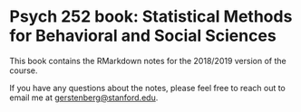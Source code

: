 # Psych 252 book: Statistical Methods for Behavioral and Social Sciences

This book contains the RMarkdown notes for the 2018/2019 version of the course. 

If you have any questions about the notes, please feel free to reach out to email me at [gerstenberg@stanford.edu](mailto:gerstenberg@stanford.edu). 